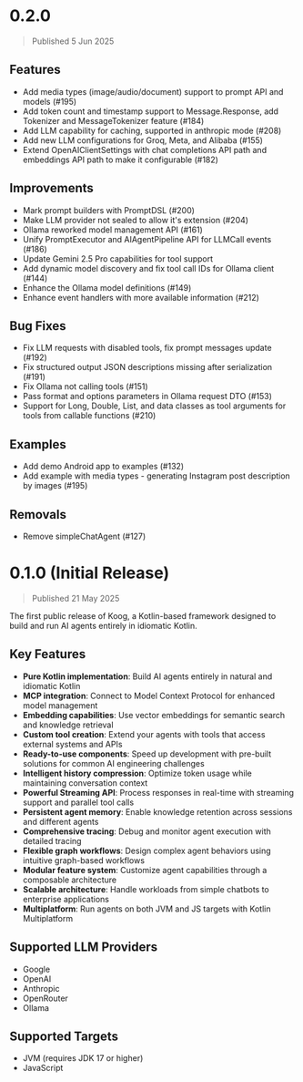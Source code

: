 # 0.2.0

> Published 5 Jun 2025

## Features
- Add media types (image/audio/document) support to prompt API and models (#195)
- Add token count and timestamp support to Message.Response, add Tokenizer and MessageTokenizer feature (#184)
- Add LLM capability for caching, supported in anthropic mode (#208)
- Add new LLM configurations for Groq, Meta, and Alibaba (#155)
- Extend OpenAIClientSettings with chat completions API path and embeddings API path to make it configurable (#182)

## Improvements
- Mark prompt builders with PromptDSL (#200)
- Make LLM provider not sealed to allow it's extension (#204)
- Ollama reworked model management API (#161)
- Unify PromptExecutor and AIAgentPipeline API for LLMCall events (#186)
- Update Gemini 2.5 Pro capabilities for tool support
- Add dynamic model discovery and fix tool call IDs for Ollama client (#144)
- Enhance the Ollama model definitions (#149)
- Enhance event handlers with more available information (#212)

## Bug Fixes
- Fix LLM requests with disabled tools, fix prompt messages update (#192)
- Fix structured output JSON descriptions missing after serialization (#191)
- Fix Ollama not calling tools (#151)
- Pass format and options parameters in Ollama request DTO (#153)
- Support for Long, Double, List, and data classes as tool arguments for tools from callable functions (#210)

## Examples
- Add demo Android app to examples (#132)
- Add example with media types - generating Instagram post description by images (#195)

## Removals
- Remove simpleChatAgent (#127)

# 0.1.0 (Initial Release)

> Published 21 May 2025

The first public release of Koog, a Kotlin-based framework designed to build and run AI agents entirely in idiomatic Kotlin.

## Key Features

- **Pure Kotlin implementation**: Build AI agents entirely in natural and idiomatic Kotlin
- **MCP integration**: Connect to Model Context Protocol for enhanced model management
- **Embedding capabilities**: Use vector embeddings for semantic search and knowledge retrieval
- **Custom tool creation**: Extend your agents with tools that access external systems and APIs
- **Ready-to-use components**: Speed up development with pre-built solutions for common AI engineering challenges
- **Intelligent history compression**: Optimize token usage while maintaining conversation context
- **Powerful Streaming API**: Process responses in real-time with streaming support and parallel tool calls
- **Persistent agent memory**: Enable knowledge retention across sessions and different agents
- **Comprehensive tracing**: Debug and monitor agent execution with detailed tracing
- **Flexible graph workflows**: Design complex agent behaviors using intuitive graph-based workflows
- **Modular feature system**: Customize agent capabilities through a composable architecture
- **Scalable architecture**: Handle workloads from simple chatbots to enterprise applications
- **Multiplatform**: Run agents on both JVM and JS targets with Kotlin Multiplatform

## Supported LLM Providers

- Google
- OpenAI
- Anthropic
- OpenRouter
- Ollama

## Supported Targets

- JVM (requires JDK 17 or higher)
- JavaScript